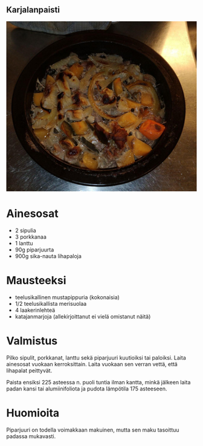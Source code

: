 ## Karjalanpaisti

![tarjoiluehdotus](https://github.com/luumut/luumucookbook/blob/master/media/karjalanpaisti.jpg?raw=true)

# Ainesosat
* 2 sipulia 
* 3 porkkanaa
* 1 lanttu
* 90g piparjuurta
* 900g sika-nauta lihapaloja

# Mausteeksi
* teelusikallinen mustapippuria (kokonaisia)
* 1/2 teelusikallista merisuolaa
* 4 laakerinlehteä
* katajanmarjoja (allekirjoittanut ei vielä omistanut näitä)

# Valmistus

Pilko sipulit, porkkanat, lanttu sekä piparjuuri kuutioiksi tai paloiksi.
Laita ainesosat vuokaan kerroksittain. Laita vuokaan sen verran vettä, että 
lihapalat peittyvät.

Paista ensiksi 225 asteessa n. puoli tuntia ilman kantta, minkä jälkeen laita padan
kansi tai alumiinifoliota ja pudota lämpötila 175 asteeseen.

# Huomioita

Piparjuuri on todella voimakkaan makuinen, mutta sen maku tasoittuu padassa 
mukavasti.

